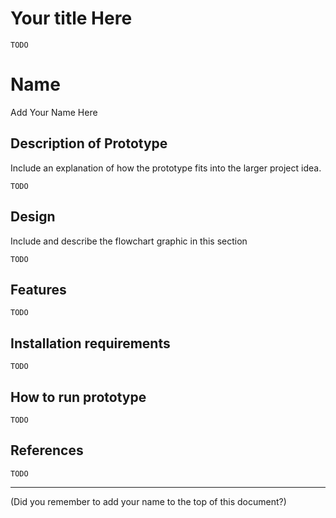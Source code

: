 # Your title Here

```
TODO
```

# Name

Add Your Name Here

## Description of Prototype

Include an explanation of how the prototype fits into the larger project idea.

```
TODO
```

## Design

Include and describe the flowchart graphic in this section

```
TODO
```

## Features

```
TODO
```

## Installation requirements

```
TODO
```

## How to run prototype

```
TODO
```

## References

```
TODO
```

---
(Did you remember to add your name to the top of this document?)
